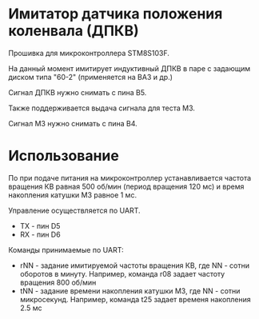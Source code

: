 # Имитатор датчика положения коленвала (ДПКВ)

Прошивка для микроконтроллера STM8S103F.

На данный момент имитирует индуктивный ДПКВ в паре с задающим диском типа "60-2" (применяется на ВАЗ и др.)

Сигнал ДПКВ нужно снимать с пина B5.

Также поддерживается выдача сигнала для теста МЗ.

Сигнал МЗ нужно снимать с пина B4.

# Использование

По при подаче питания на микроконтроллер устанавливаетcя частота вращения КВ равная 500 об/мин (период вращения 120 мс) и время накопления катушки МЗ равное 1 мс.

Управление осуществляется по UART.
- TX - пин D5
- RX - пин D6

Команды принимаемые по UART:
- rNN - задание имитируемой частоты вращения КВ, где NN - сотни оборотов в минуту. Например, команда r08 задает частоту вращения 800 об/мин
- tNN - задание времени накопления катушки МЗ, где NN - сотни микросекунд. Например, команда t25 задает временя накопления 2.5 мс
